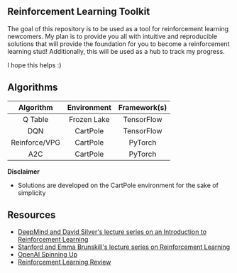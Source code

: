 ## Reinforcement Learning Toolkit

The goal of this repository is to be used as a tool for reinforcement learning newcomers. My plan is to provide you all with intuitive and reproducible solutions that will provide the foundation for you to become a reinforcement learning stud! Additionally, this will be used as a hub to track my progress.

I hope this helps :)

## Algorithms
| Algorithm | Environment | Framework(s) |
| :-------: | :------------: | :----------: |
| Q Table   | Frozen Lake    | TensorFlow   |
| DQN       | CartPole       | TensorFlow   |
| Reinforce/VPG | CartPole       | PyTorch      |
| A2C | CartPole | PyTorch |

**Disclaimer**
- Solutions are developed on the CartPole environment for the sake of simplicity

## Resources
- [DeepMind and David Silver's lecture series on an Introduction to Reinforcement Learning](https://youtube.com/playlist?list=PLqYmG7hTraZBiG_XpjnPrSNw-1XQaM_gB) <br>
- [Stanford and Emma Brunskill's lecture series on Reinforcement Learning](https://youtube.com/playlist?list=PLoROMvodv4rOSOPzutgyCTapiGlY2Nd8u) <br>
- [OpenAI Spinning Up](https://spinningup.openai.com/en/latest/)
- [Reinforcement Learning Review](https://lilianweng.github.io/lil-log/2018/02/19/a-long-peek-into-reinforcement-learning.html)

